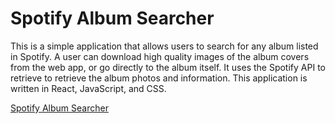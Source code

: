 # Spotify Album Searcher

This is a simple application that allows users to search for any album listed in Spotify. A user can download high quality images of the album covers from the web app, or go directly to the album itself. It uses the Spotify API to retrieve to retrieve the album photos and information. This application is written in React, JavaScript, and CSS.

[Spotify Album Searcher](https://spotify-album-search-204ec.web.app/)


